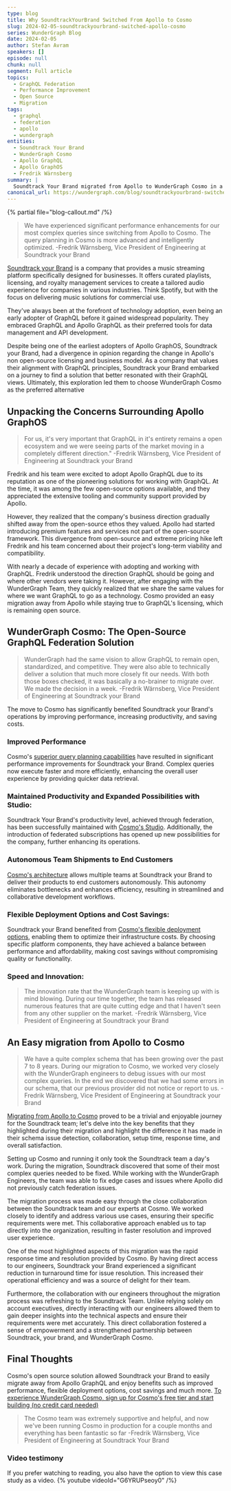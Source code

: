 ```yaml
---
type: blog
title: Why SoundtrackYourBrand Switched From Apollo to Cosmo
slug: 2024-02-05-soundtrackyourbrand-switched-apollo-cosmo
series: WunderGraph Blog
date: 2024-02-05
author: Stefan Avram
speakers: []
episode: null
chunk: null
segment: Full article
topics:
  - GraphQL Federation
  - Performance Improvement
  - Open Source
  - Migration
tags:
  - graphql
  - federation
  - apollo
  - wundergraph
entities:
  - Soundtrack Your Brand
  - WunderGraph Cosmo
  - Apollo GraphQL
  - Apollo GraphOS
  - Fredrik Wärnsberg
summary: |
  Soundtrack Your Brand migrated from Apollo to WunderGraph Cosmo in a single day, achieving significant performance improvements and federation flexibility. The migration was driven by concerns over Apollo's shift away from open-source principles and extreme pricing increases, leading them to choose Cosmo for its open ecosystem approach and advanced query planning capabilities.
canonical_url: https://wundergraph.com/blog/soundtrackyourbrand-switched-apollo-cosmo
---
```

{% partial file="blog-callout.md" /%}

> We have experienced significant performance enhancements for our most complex queries since switching from Apollo to Cosmo. The query planning in Cosmo is more advanced and intelligently optimized.
> -Fredrik Wärnsberg, Vice President of Engineering at Soundtrack your Brand

[Soundtrack your Brand](https://www.soundtrackyourbrand.com/) is a company that provides a music streaming platform specifically designed for businesses. It offers curated playlists, licensing, and royalty management services to create a tailored audio experience for companies in various industries. Think Spotify, but with the focus on delivering music solutions for commercial use.

They've always been at the forefront of technology adoption, even being an early adopter of GraphQL before it gained widespread popularity. They embraced GraphQL and Apollo GraphQL as their preferred tools for data management and API development.

Despite being one of the earliest adopters of Apollo GraphOS, Soundtrack your Brand, had a divergence in opinion regarding the change in Apollo's non open-source licensing and business model. As a company that values their alignment with GraphQL principles, Soundtrack your Brand embarked on a journey to find a solution that better resonated with their GraphQL views. Ultimately, this exploration led them to choose WunderGraph Cosmo as the preferred alternative

## Unpacking the Concerns Surrounding Apollo GraphOS

> For us, it's very important that GraphQL in it's entirety remains a open ecosystem and we were seeing parts of the market moving in a completely different direction." -Fredrik Wärnsberg, Vice President of Engineering at Soundtrack your Brand

Fredrik and his team were excited to adopt Apollo GraphQL due to its reputation as one of the pioneering solutions for working with GraphQL. At the time, it was among the few open-source options available, and they appreciated the extensive tooling and community support provided by Apollo.

However, they realized that the company's business direction gradually shifted away from the open-source ethos they valued. Apollo had started introducing premium features and services not part of the open-source framework. This divergence from open-source and extreme pricing hike left Fredrik and his team concerned about their project's long-term viability and compatibility.

With nearly a decade of experience with adopting and working with GraphQL. Fredrik understood the direction GraphQL should be going and where other vendors were taking it. However, after engaging with the WunderGraph Team, they quickly realized that we share the same values for where we want GraphQL to go as a technology. Cosmo provided an easy migration away from Apollo while staying true to GraphQL's licensing, which is remaining open source.

## WunderGraph Cosmo: The Open-Source GraphQL Federation Solution

> WunderGraph had the same vision to allow GraphQL to remain open, standardized, and competitive. They were also able to technically deliver a solution that much more closely fit our needs. With both those boxes checked, it was basically a no-brainer to migrate over. We made the decision in a week. -Fredrik Wärnsberg, Vice President of Engineering at Soundtrack your Brand

The move to Cosmo has significantly benefited Soundtrack your Brand's operations by improving performance, increasing productivity, and saving costs.

### Improved Performance

Cosmo's [superior query planning capabilities](https://wundergraph.com/cosmo/features/router) have resulted in significant performance improvements for Soundtrack your Brand. Complex queries now execute faster and more efficiently, enhancing the overall user experience by providing quicker data retrieval.

### Maintained Productivity and Expanded Possibilities with Studio:

Soundtrack Your Brand's productivity level, achieved through federation, has been successfully maintained with [Cosmo's Studio](https://wundergraph.com/cosmo/features). Additionally, the introduction of federated subscriptions has opened up new possibilities for the company, further enhancing its operations.

### Autonomous Team Shipments to End Customers

[Cosmo's architecture](https://cosmo-docs.wundergraph.com/architecture) allows multiple teams at Soundtrack your Brand to deliver their products to end customers autonomously. This autonomy eliminates bottlenecks and enhances efficiency, resulting in streamlined and collaborative development workflows.

### Flexible Deployment Options and Cost Savings:

Soundtrack your Brand benefited from [Cosmo's flexible deployment options](https://cosmo-docs.wundergraph.com/deployments-and-hosting/intro), enabling them to optimize their infrastructure costs. By choosing specific platform components, they have achieved a balance between performance and affordability, making cost savings without compromising quality or functionality.

### Speed and Innovation:

> The innovation rate that the WunderGraph team is keeping up with is mind blowing. During our time together, the team has released numerous features that are quite cutting edge and that I haven't seen from any other supplier on the market. -Fredrik Wärnsberg, Vice President of Engineering at Soundtrack your Brand

## An Easy migration from Apollo to Cosmo

> We have a quite complex schema that has been growing over the past 7 to 8 years. During our migration to Cosmo, we worked very closely with the WunderGraph engineers to debug issues with our most complex queries. In the end we discovered that we had some errors in our schema, that our previous provider did not notice or report to us. -Fredrik Wärnsberg, Vice President of Engineering at Soundtrack your Brand

[Migrating from Apollo to Cosmo](https://cosmo-docs.wundergraph.com/studio/migrate-from-apollo) proved to be a trivial and enjoyable journey for the Soundtrack team; let's delve into the key benefits that they highlighted during their migration and highlight the difference it has made in their schema issue detection, collaboration, setup time, response time, and overall satisfaction.

Setting up Cosmo and running it only took the Soundtrack team a day's work. During the migration, Soundtrack discovered that some of their most complex queries needed to be fixed. While working with the WunderGraph Engineers, the team was able to fix edge cases and issues where Apollo did not previously catch federation issues.

The migration process was made easy through the close collaboration between the Soundtrack team and our experts at Cosmo. We worked closely to identify and address various use cases, ensuring their specific requirements were met. This collaborative approach enabled us to tap directly into the organization, resulting in faster resolution and improved user experience.

One of the most highlighted aspects of this migration was the rapid response time and resolution provided by Cosmo. By having direct access to our engineers, Soundtrack your Brand experienced a significant reduction in turnaround time for issue resolution. This increased their operational efficiency and was a source of delight for their team.

Furthermore, the collaboration with our engineers throughout the migration process was refreshing to the Soundtrack Team. Unlike relying solely on account executives, directly interacting with our engineers allowed them to gain deeper insights into the technical aspects and ensure their requirements were met accurately. This direct collaboration fostered a sense of empowerment and a strengthened partnership between Soundtrack, your brand, and WunderGraph Cosmo.

## Final Thoughts

Cosmo's open source solution allowed Soundtrack your Brand to easily migrate away from Apollo GraphQL and enjoy benefits such as improved performance, flexible deployment options, cost savings and much more. [To experience WunderGraph Cosmo, sign up for Cosmo's free tier and start building (no credit card needed)](https://cosmo.wundergraph.com/login)

> The Cosmo team was extremely supportive and helpful, and now we've been running Cosmo in production for a couple months and everything has been fantastic so far -Fredrik Wärnsberg, Vice President of Engineering at Soundtrack Your Brand

### Video testimony

If you prefer watching to reading, you also have the option to view this case study as a video.
{% youtube videoId="G6YRUPseoy0" /%}
